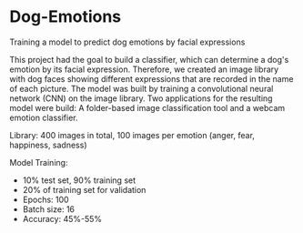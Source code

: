 # Dog-Emotions
Training a model to predict dog emotions by facial expressions

This project had the goal to build a classifier, which can determine a dog's emotion by its facial expression. Therefore, we created an image library with dog faces showing different expressions that are recorded in the name of each picture. The model was built by training a convolutional neural network (CNN) on the image library. Two applications for the resulting model were build: A folder-based image classification tool and a webcam emotion classifier. 

Library: 400 images in total, 100 images per emotion (anger, fear, happiness, sadness)

Model Training:
- 10% test set, 90% training set
- 20% of training set for validation
- Epochs: 100
- Batch size: 16
- Accuracy: 45%-55%
